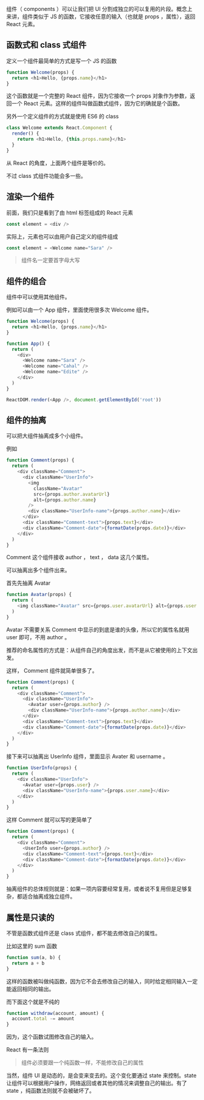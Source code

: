 组件（ components ）可以让我们把 UI 分割成独立的可以复用的片段。概念上来讲，组件类似于 JS 的函数，它接收任意的输入（也就是 props ，属性），返回 React 元素。

## 函数式和 class 式组件

定义一个组件最简单的方式是写一个 JS 的函数

```js
function Welcome(props) {
  return <h1>Hello, {props.name}</h1>
}
```

这个函数就是一个完整的 React 组件，因为它接收一个 props 对象作为参数，返回一个 React 元素。这样的组件叫做函数式组件，因为它的确就是个函数。

另外一个定义组件的方式就是使用 ES6 的 class

```js
class Welcome extends React.Component {
  render() {
    return <h1>Hello, {this.props.name}</h1>
  }
}
```

从 React 的角度，上面两个组件是等价的。

不过 class 式组件功能会多一些。

## 渲染一个组件

前面，我们只是看到了由 html 标签组成的 React 元素

```js
const element = <div />
```

实际上，元素也可以由用户自己定义的组件组成

```js
const element = <Welcome name="Sara" />
```

> 组件名一定要首字母大写

## 组件的组合

组件中可以使用其他组件。

例如可以由一个 App 组件，里面使用很多次 Welcome 组件。

```js
function Welcome(props) {
  return <h1>Hello, {props.name}</h1>
}

function App() {
  return (
    <div>
      <Welcome name="Sara" />
      <Welcome name="Cahal" />
      <Welcome name="Edite" />
    </div>
  )
}

ReactDOM.render(<App />, document.getElementById('root'))
```

## 组件的抽离

可以把大组件抽离成多个小组件。

例如

```js
function Comment(props) {
  return (
    <div className="Comment">
      <div className="UserInfo">
        <img
          className="Avatar"
          src={props.author.avatarUrl}
          alt={props.author.name}
        />
        <div className="UserInfo-name">{props.author.name}</div>
      </div>
      <div className="Comment-text">{props.text}</div>
      <div className="Comment-date">{formatDate(props.date)}</div>
    </div>
  )
}
```

Comment 这个组件接收 author ， text ， data 这几个属性。

可以抽离出多个组件出来。

首先先抽离 Avatar

```js
function Avatar(props) {
  return (
    <img className="Avatar" src={props.user.avatarUrl} alt={props.user.name} />
  )
}
```

Avatar 不需要关系 Comment 中显示的到底是谁的头像，所以它的属性名就用 user 即可，不用 author 。

推荐的命名属性的方式是：从组件自己的角度出发，而不是从它被使用的上下文出发。

这样， Comment 组件就简单很多了。

```js
function Comment(props) {
  return (
    <div className="Comment">
      <div className="UserInfo">
        <Avatar user={props.author} />
        <div className="UserInfo-name">{props.author.name}</div>
      </div>
      <div className="Comment-text">{props.text}</div>
      <div className="Comment-date">{formatDate(props.date)}</div>
    </div>
  )
}
```

接下来可以抽离出 UserInfo 组件，里面显示 Avater 和 username 。

```js
function UserInfo(props) {
  return (
    <div className="UserInfo">
      <Avatar user={props.user} />
      <div className="UserInfo-name">{props.user.name}</div>
    </div>
  )
}
```

这样 Comment 就可以写的更简单了

```js
function Comment(props) {
  return (
    <div className="Comment">
      <UserInfo user={props.author} />
      <div className="Comment-text">{props.text}</div>
      <div className="Comment-date">{formatDate(props.date)}</div>
    </div>
  )
}
```

抽离组件的总体规则就是：如果一项内容要经常复用，或者说不复用但是足够复杂，都适合抽离成独立组件。

## 属性是只读的

不管是函数式组件还是 class 式组件，都不能去修改自己的属性。

比如这里的 sum 函数

```js
function sum(a, b) {
  return a + b
}
```

这样的函数被叫做纯函数，因为它不会去修改自己的输入，同时给定相同输入一定能返回相同的输出。

而下面这个就是不纯的

```js
function withdraw(account, amount) {
  account.total -= amount
}
```

因为，这个函数试图修改自己的输入。

React 有一条法则

> 组件必须要跟一个纯函数一样，不能修改自己的属性

当然，组件 UI 是动态的，是会变来变去的。这个变化要通过 state 来控制。state 让组件可以根据用户操作，网络返回或者其他的情况来调整自己的输出。有了 state ，纯函数法则就不会被破坏了。
